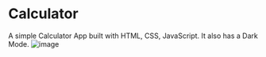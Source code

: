 # Calculator
A simple Calculator App built with HTML, CSS, JavaScript. It also has a Dark Mode.
![image](https://user-images.githubusercontent.com/67187556/181805946-4c313792-40eb-470e-9565-c25312006b1c.png)
